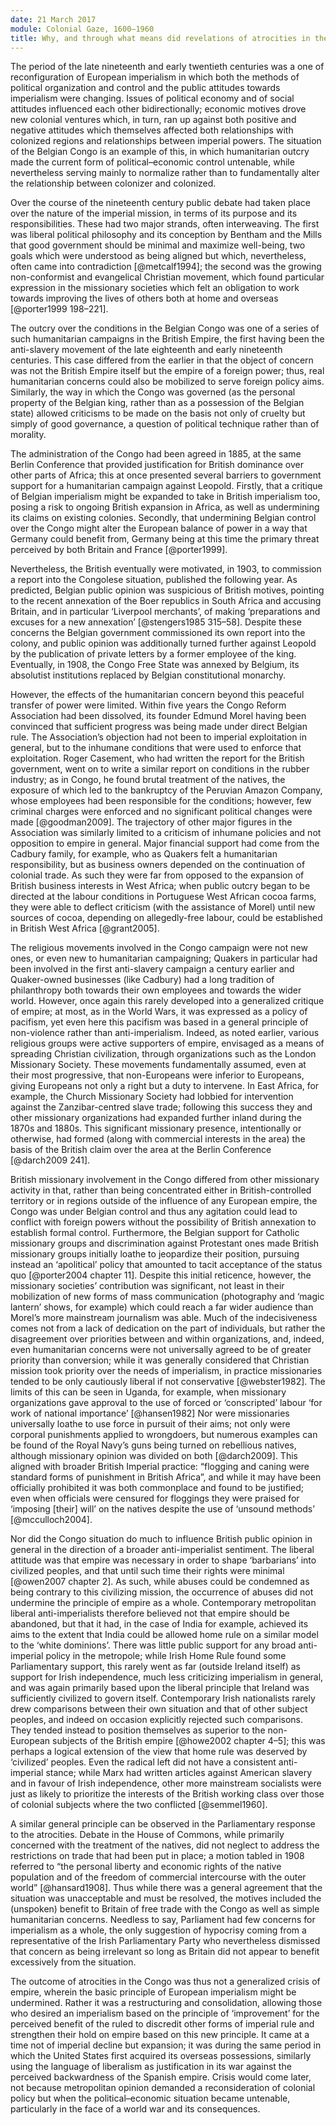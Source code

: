 ```yaml
---
date: 21 March 2017
module: Colonial Gaze, 1600–1960
title: Why, and through what means did revelations of atrocities in the Congo produce a ‘crisis of empire’ in the early twentieth century?
---
```


The period of the late nineteenth and early twentieth centuries was a one of reconfiguration of European imperialism in which both the methods of political organization and control and the public attitudes towards imperialism were changing. Issues of political economy and of social attitudes influenced each other bidirectionally; economic motives drove new colonial ventures which, in turn, ran up against both positive and negative attitudes which themselves affected both relationships with colonized regions and relationships between imperial powers. The situation of the Belgian Congo is an example of this, in which humanitarian outcry made the current form of political–economic control untenable, while nevertheless serving mainly to normalize rather than to fundamentally alter the relationship between colonizer and colonized.

Over the course of the nineteenth century public debate had taken place over the nature of the imperial mission, in terms of its purpose and its responsibilities. These had two major strands, often interweaving. The first was liberal political philosophy and its conception by Bentham and the Mills that good government should be minimal and maximize well-being, two goals which were understood as being aligned but which, nevertheless, often came into contradiction [@metcalf1994]; the second was the growing non-conformist and evangelical Christian movement, which found particular expression in the missionary societies which felt an obligation to work towards improving the lives of others both at home and overseas [@porter1999 198–221].

The outcry over the conditions in the Belgian Congo was one of a series of such humanitarian campaigns in the British Empire, the first having been the anti-slavery movement of the late eighteenth and early nineteenth centuries. This case differed from the earlier in that the object of concern was not the British Empire itself but the empire of a foreign power; thus, real humanitarian concerns could also be mobilized to serve foreign policy aims. Similarly, the way in which the Congo was governed (as the personal property of the Belgian king, rather than as a possession of the Belgian state) allowed criticisms to be made on the basis not only of cruelty but simply of good governance, a question of political technique rather than of morality.

The administration of the Congo had been agreed in 1885, at the same Berlin Conference that provided justification for British dominance over other parts of Africa; this at once presented several barriers to government support for a humanitarian campaign against Leopold. Firstly, that a critique of Belgian imperialism might be expanded to take in British imperialism too, posing a risk to ongoing British expansion in Africa, as well as undermining its claims on existing colonies. Secondly, that undermining Belgian control over the Congo might alter the European balance of power in a way that Germany could benefit from, Germany being at this time the primary threat perceived by both Britain and France [@porter1999].

Nevertheless, the British eventually were motivated, in 1903, to commission a report into the Congolese situation, published the following year. As predicted, Belgian public opinion was suspicious of British motives, pointing to the recent annexation of the Boer republics in South Africa and accusing Britain, and in particular ‘Liverpool merchants’, of making ‘preparations and excuses for a new annexation’ [@stengers1985 315–58]. Despite these concerns the Belgian government commissioned its own report into the colony, and public opinion was additionally turned further against Leopold by the publication of private letters by a former employee of the king. Eventually, in 1908, the Congo Free State was annexed by Belgium, its absolutist institutions replaced by Belgian constitutional monarchy.

However, the effects of the humanitarian concern beyond this peaceful transfer of power were limited. Within five years the Congo Reform Association had been dissolved, its founder Edmund Morel having been convinced that sufficient progress was being made under direct Belgian rule. The Association’s objection had not been to imperial exploitation in general, but to the inhumane conditions that were used to enforce that exploitation. Roger Casement, who had written the report for the British government, went on to write a similar report on conditions in the rubber industry; as in Congo, he found brutal treatment of the natives, the exposure of which led to the bankruptcy of the Peruvian Amazon Company, whose employees had been responsible for the conditions; however, few criminal charges were enforced and no significant political changes were made [@goodman2009]. The trajectory of other major figures in the Association was similarly limited to a criticism of inhumane policies and not opposition to empire in general. Major financial support had come from the Cadbury family, for example, who as Quakers felt a humanitarian responsibility, but as business owners depended on the continuation of colonial trade. As such they were far from opposed to the expansion of British business interests in West Africa; when public outcry began to be directed at the labour conditions in Portuguese West African cocoa farms, they were able to deflect criticism (with the assistance of Morel) until new sources of cocoa, depending on allegedly-free labour, could be established in British West Africa [@grant2005].

The religious movements involved in the Congo campaign were not new ones, or even new to humanitarian campaigning; Quakers in particular had been involved in the first anti-slavery campaign a century earlier and Quaker-owned businesses (like Cadbury) had a long tradition of philanthropy both towards their own employees and towards the wider world. However, once again this rarely developed into a generalized critique of empire; at most, as in the World Wars, it was expressed as a policy of pacifism, yet even here this pacifism was based in a general principle of non-violence rather than anti-imperialism. Indeed, as noted earlier, various religious groups were active supporters of empire, envisaged as a means of spreading Christian civilization, through organizations such as the London Missionary Society. These movements fundamentally assumed, even at their most progressive, that non-Europeans were inferior to Europeans, giving Europeans not only a right but a duty to intervene. In East Africa, for example, the Church Missionary Society had lobbied for intervention against the Zanzibar-centred slave trade; following this success they and other missionary organizations had expanded further inland during the 1870s and 1880s. This significant missionary presence, intentionally or otherwise, had formed (along with commercial interests in the area) the basis of the British claim over the area at the Berlin Conference [@darch2009 241].

British missionary involvement in the Congo differed from other missionary activity in that, rather than being concentrated either in British-controlled territory or in regions outside of the influence of any European empire, the Congo was under Belgian control and thus any agitation could lead to conflict with foreign powers without the possibility of British annexation to establish formal control. Furthermore, the Belgian support for Catholic missionary groups and discrimination against Protestant ones made British missionary groups initially loathe to jeopardize their position, pursuing instead an ‘apolitical’ policy that amounted to tacit acceptance of the status quo [@porter2004 chapter 11]. Despite this initial reticence, however, the missionary societies’ contribution was significant, not least in their mobilization of new forms of mass communication (photography and ‘magic lantern’ shows, for example) which could reach a far wider audience than Morel’s more mainstream journalism was able. Much of the indecisiveness comes not from a lack of dedication on the part of individuals, but rather the disagreement over priorities between and within organizations, and, indeed, even humanitarian concerns were not universally agreed to be of greater priority than conversion; while it was generally considered that Christian mission took priority over the needs of imperialism, in practice missionaries tended to be only cautiously liberal if not conservative [@webster1982]. The limits of this can be seen in Uganda, for example, when missionary organizations gave approval to the use of forced or ‘conscripted’ labour ‘for work of national importance’ [@hansen1982] Nor were missionaries universally loathe to use force in pursuit of their aims; not only were corporal punishments applied to wrongdoers, but numerous examples can be found of the Royal Navy’s guns being turned on rebellious natives, although missionary opinion was divided on both [@darch2009]. This aligned with broader British Imperial practice: “flogging and caning were standard forms of punishment in British Africa”, and while it may have been officially prohibited it was both commonplace and found to be justified; even when officials were censured for floggings they were praised for ‘imposing \[their\] will’ on the natives despite the use of ‘unsound methods’ [@mcculloch2004].

Nor did the Congo situation do much to influence British public opinion in general in the direction of a broader anti-imperialist sentiment. The liberal attitude was that empire was necessary in order to shape ‘barbarians’ into civilized peoples, and that until such time their rights were minimal [@owen2007 chapter 2]. As such, while abuses could be condemned as being contrary to this civilizing mission, the occurrence of abuses did not undermine the principle of empire as a whole. Contemporary metropolitan liberal anti-imperialists therefore believed not that empire should be abandoned, but that it had, in the case of India for example, achieved its aims to the extent that India could be allowed home rule on a similar model to the ‘white dominions’. There was little public support for any broad anti-imperial policy in the metropole; while Irish Home Rule found some Parliamentary support, this rarely went as far (outside Ireland itself) as support for Irish independence, much less criticizing imperialism in general, and was again primarily based upon the liberal principle that Ireland was sufficiently civilized to govern itself. Contemporary Irish nationalists rarely drew comparisons between their own situation and that of other subject peoples, and indeed on occasion explicitly rejected such comparisons. They tended instead to position themselves as superior to the non-European subjects of the British empire [@howe2002 chapter 4–5]; this was perhaps a logical extension of the view that home rule was deserved by ‘civilized’ peoples. Even the radical left did not have a consistent anti-imperial stance; while Marx had written articles against American slavery and in favour of Irish independence, other more mainstream socialists were just as likely to prioritize the interests of the British working class over those of colonial subjects where the two conflicted [@semmel1960].

A similar general principle can be observed in the Parliamentary response to the atrocities. Debate in the House of Commons, while primarily concerned with the treatment of the natives, did not neglect to address the restrictions on trade that had been put in place; a motion tabled in 1908 referred to “the personal liberty and economic rights of the native population and of the freedom of commercial intercourse with the outer world” [@hansard1908]. Thus while there was a general agreement that the situation was unacceptable and must be resolved, the motives included the (unspoken) benefit to Britain of free trade with the Congo as well as simple humanitarian concerns. Needless to say, Parliament had few concerns for imperialism as a whole, the only suggestion of hypocrisy coming from a representative of the Irish Parliamentary Party who nevertheless dismissed that concern as being irrelevant so long as Britain did not appear to benefit excessively from the situation.

The outcome of atrocities in the Congo was thus not a generalized crisis of empire, wherein the basic principle of European imperialism might be undermined. Rather it was a restructuring and consolidation, allowing those who desired an imperialism based on the principle of ‘improvement’ for the perceived benefit of the ruled to discredit other forms of imperial rule and strengthen their hold on empire based on this new principle. It came at a time not of imperial decline but expansion; it was during the same period in which the United States first acquired its overseas possessions, similarly using the language of liberalism as justification in its war against the perceived backwardness of the Spanish empire. Crisis would come later, not because metropolitan opinion demanded a reconsideration of colonial policy but when the political–economic situation became untenable, particularly in the face of a world war and its consequences.
